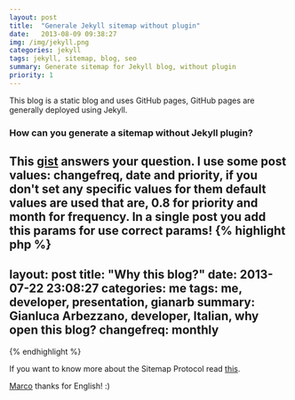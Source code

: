 ```yaml
---
layout: post
title:  "Generale Jekyll sitemap without plugin"
date:   2013-08-09 09:38:27
img: /img/jekyll.png
categories: jekyll
tags: jekyll, sitemap, blog, seo
summary: Generate sitemap for Jekyll blog, without plugin
priority: 1
---
```


This blog is a static blog and uses GitHub pages, GitHub pages are generally deployed using Jekyll.

### How can you generate a sitemap without Jekyll plugin?
This [gist](https://gist.github.com/GianArb/6172377) answers your question.
I use some post values: changefreq, date and priority, if you don't set any specific values for them default values are used that are, 0.8 for priority and month for frequency.
In a single post you add this params for use correct params!
{% highlight php %}
---
layout: post
title:  "Why this blog?"
date:   2013-07-22 23:08:27
categories: me
tags: me, developer, presentation, gianarb
summary: Gianluca Arbezzano, developer, Italian, why open this blog?
changefreq: monthly
---
{% endhighlight %}

If you want to know more about the Sitemap Protocol read [this](http://www.sitemaps.org/protocol.html).

[Marco](https://github.com/MarcoDeBortoli) thanks for English! :)
